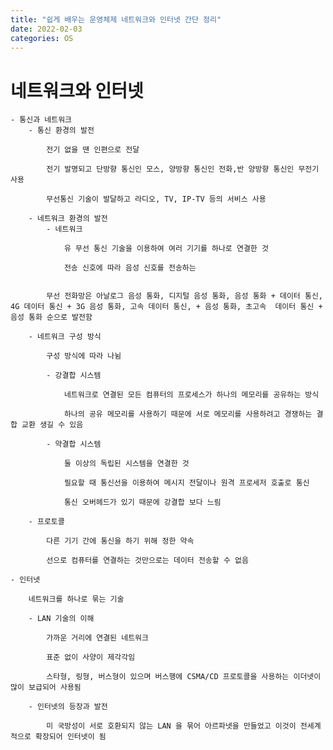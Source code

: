 ```yaml
---
title: "쉽게 배우는 운영체제 네트워크와 인터넷 간단 정리"
date: 2022-02-03
categories: OS
---
```


# 네트워크와 인터넷

    - 통신과 네트워크
        - 통신 환경의 발전

            전기 없을 땐 인편으로 전달

            전기 발명되고 단방향 통신인 모스, 양방향 통신인 전화,반 양방향 통신인 무전기 사용

            무선통신 기술이 발달하고 라디오, TV, IP-TV 등의 서비스 사용

        - 네트워크 환경의 발전
            - 네트워크

                유 무선 통신 기술을 이용하여 여러 기기를 하나로 연결한 것

                전송 신호에 따라 음성 신호를 전송하는


            무선 전화망은 아날로그 음성 통화, 디지털 음성 통화, 음성 통화 + 데이터 통신, 4G 데이터 통신 + 3G 음성 통화, 고속 데이터 통신, + 음성 통화, 초고속  데이터 통신 + 음성 통화 순으로 발전함

        - 네트워크 구성 방식

            구성 방식에 따라 나뉨

            - 강결합 시스템

                네트워크로 연결된 모든 컴퓨터의 프로세스가 하나의 메모리를 공유하는 방식

                하나의 공유 메모리를 사용하기 때문에 서로 메모리를 사용하려고 경쟁하는 결합 교환 생길 수 있음

            - 약결합 시스템

                둘 이상의 독립된 시스템을 연결한 것

                필요할 때 통신선을 이용하여 메시지 전달이나 원격 프로세저 호출로 통신

                통신 오버헤드가 있기 때문에 강결합 보다 느림

        - 프로토콜

            다른 기기 간에 통신을 하기 위해 정한 약속

            선으로 컴퓨터를 연결하는 것만으로는 데이터 전송할 수 없음

    - 인터넷

        네트워크를 하나로 묶는 기술

        - LAN 기술의 이해

            가까운 거리에 연결된 네트워크

            표준 없이 사양이 제각각임

            스타형, 링형, 버스형이 있으며 버스행에 CSMA/CD 프로토콜을 사용하는 이더넷이 많이 보급되어 사용됨

        - 인터넷의 등장과 발전

            미 국방성이 서로 호환되지 않는 LAN 을 묶어 아르파넷을 만들었고 이것이 전세계적으로 확장되어 인터넷이 됨
